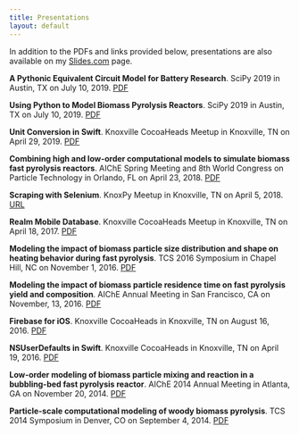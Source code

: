 ```yaml
---
title: Presentations
layout: default
---
```


In addition to the PDFs and links provided below, presentations are also available on my [Slides.com](https://slides.com/wigging) page.

**A Pythonic Equivalent Circuit Model for Battery Research**. SciPy 2019 in Austin, TX on July 10, 2019. [PDF](assets/pdfs/1907-scipy-battery.pdf)

**Using Python to Model Biomass Pyrolysis Reactors**. SciPy 2019 in Austin, TX on July 10, 2019. [PDF](assets/pdfs/1907-scipy-pyrolysis.pdf)

**Unit Conversion in Swift**. Knoxville CocoaHeads Meetup in Knoxville, TN on April 29, 2019. [PDF](assets/pdfs/1904-knoxcocoa-unitconv.pdf)

**Combining high and low-order computational models to simulate biomass fast pyrolysis reactors**. AIChE Spring Meeting and 8th World Congress on Particle Technology in Orlando, FL on April 23, 2018. [PDF](assets/pdfs/1804-aiche-wcpt-orlando.pdf)

**Scraping with Selenium**. KnoxPy Meetup in Knoxville, TN on April 5, 2018. [URL](http://slides.com/wigging/selenium)

**Realm Mobile Database**. Knoxville CocoaHeads Meetup in Knoxville, TN on April 18, 2017. [PDF](assets/pdfs/1704-knoxcocoa-realm.pdf)

**Modeling the impact of biomass particle size distribution and shape on heating behavior during fast pyrolysis**. TCS 2016 Symposium in Chapel Hill, NC on November 1, 2016. [PDF](assets/pdfs/1611-tcs-chapelhill.pdf)

**Modeling the impact of biomass particle residence time on fast pyrolysis yield and composition**. AIChE Annual Meeting in San Francisco, CA on November, 13, 2016. [PDF](assets/pdfs/1611-aiche-sanfran.pdf)

**Firebase for iOS**. Knoxville CocoaHeads in Knoxville, TN on August 16, 2016. [PDF](assets/pdfs/1608-knoxcocoa-firebase.pdf)

**NSUserDefaults in Swift**. Knoxville CocoaHeads in Knoxville, TN on April 19, 2016. [PDF](assets/pdfs/1604-knoxcocoa-nsuserdefaults.pdf)

**Low-order modeling of biomass particle mixing and reaction in a bubbling-bed fast pyrolysis reactor**. AIChE 2014 Annual Meeting in Atlanta, GA on November 20, 2014. [PDF](assets/pdfs/1411-aiche-atlanta.pdf)

**Particle-scale computational modeling of woody biomass pyrolysis**. TCS 2014 Symposium in Denver, CO on September 4, 2014. [PDF](assets/pdfs/1409-tcs-denver.pdf)
